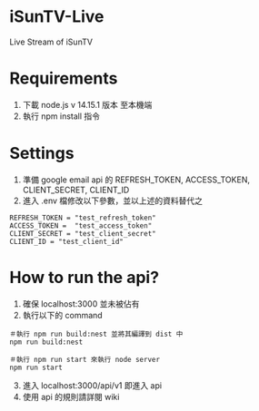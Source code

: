 # iSunTV-Live
Live Stream of iSunTV

# Requirements
1. 下載 node.js v 14.15.1 版本 至本機端
2. 執行 npm install 指令

# Settings
1. 準備 google email api 的 REFRESH_TOKEN, ACCESS_TOKEN, CLIENT_SECRET, CLIENT_ID 
2. 進入 .env 檔修改以下參數，並以上述的資料替代之
```
REFRESH_TOKEN = "test_refresh_token"
ACCESS_TOKEN =  "test_access_token"
CLIENT_SECRET = "test_client_secret"
CLIENT_ID = "test_client_id" 
```

# How to run the api?
1. 確保 localhost:3000 並未被佔有
2. 執行以下的 command
```
＃執行 npm run build:nest 並將其編譯到 dist 中
npm run build:nest

＃執行 npm run start 來執行 node server 
npm run start
```
3. 進入 localhost:3000/api/v1 即進入 api
4. 使用 api 的規則請詳閱 wiki
